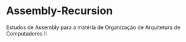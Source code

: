 # Assembly-Recursion
Estudos de Assembly para a matéria de Organização de Arquitetura de Computadores II
